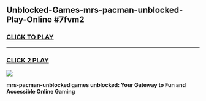 
## Unblocked-Games-mrs-pacman-unblocked-Play-Online #7fvm2
<h3>
<a href="https://news.freeplayer.one?title=mrs-pacman-unblocked&ref=3">CLICK TO PLAY</a></h3>
<hr>

<h3>
<a href="https://news.freeplayer.one?title=mrs-pacman-unblocked&ref=3">CLICK 2 PLAY</a>
  
</h3>

<a href="https://news.freeplayer.one?title=mrs-pacman-unblocked&ref=3"><img src="https://clearcache.store/games.png"></a>


**mrs-pacman-unblocked games unblocked: Your Gateway to Fun and Accessible Online Gaming**
